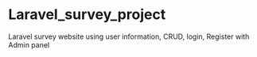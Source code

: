 # Laravel_survey_project
Laravel survey website using user information, CRUD, login, Register with Admin panel
